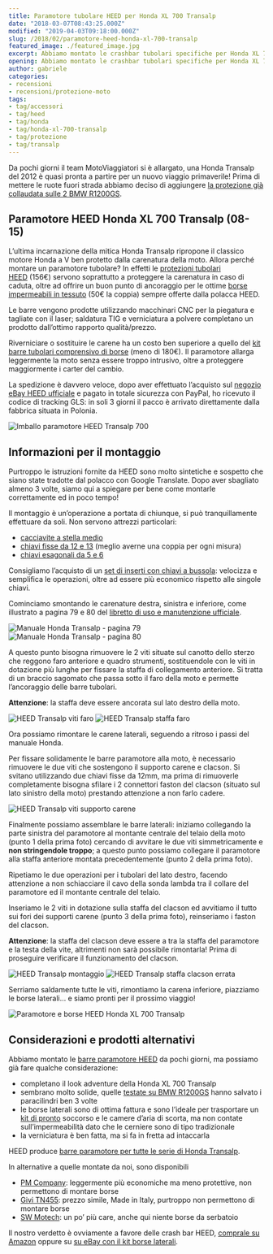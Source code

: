 ```yaml
---
title: Paramotore tubolare HEED per Honda XL 700 Transalp
date: "2018-03-07T08:43:25.000Z"
modified: "2019-04-03T09:18:00.000Z"
slug: /2018/02/paramotore-heed-honda-xl-700-transalp
featured_image: ./featured_image.jpg
excerpt: Abbiamo montato le crashbar tubolari specifiche per Honda XL 700 Transalp (08-15) prodotte da HEED, ecco le nostre istruzioni di montaggio e considerazioni sulle barre di protezione.
opening: Abbiamo montato le crashbar tubolari specifiche per Honda XL 700 Transalp (08-15) prodotte da HEED, ecco le nostre istruzioni di montaggio e considerazioni sulle barre di protezione e le borse da serbatoio.
author: gabriele
categories:
- recensioni
- recensioni/protezione-moto
tags:
- tag/accessori
- tag/heed
- tag/honda
- tag/honda-xl-700-transalp
- tag/protezione
- tag/transalp
---
```

Da pochi giorni il team MotoViaggiatori si è allargato, una Honda Transalp del 2012 è quasi pronta a partire per un nuovo viaggio primaverile! Prima di mettere le ruote fuori strada abbiamo deciso di aggiungere [la protezione già collaudata sulle 2 BMW R1200GS](/2016/09/paramotore-tubolare-heed-bmw-r-1200-gs/).

## Paramotore HEED Honda XL 700 Transalp (08-15)

L’ultima incarnazione della mitica Honda Transalp ripropone il classico motore Honda a V ben protetto dalla carenatura della moto. Allora perché montare un paramotore tubolare? In effetti le [protezioni tubolari HEED](http://amzn.to/2H9B8kd) (156€) servono soprattutto a proteggere la carenatura in caso di caduta, oltre ad offrire un buon punto di ancoraggio per le ottime [borse impermeabili in tessuto](http://www.ebay.it/itm/Borse-di-paramotore-HEED-HONDA-XL-XLV-700-TRANSALP-08-15/292424797200?hash=item4415e04c10:g:29UAAOSwC-tZ8ZUu) (50€ la coppia) sempre offerte dalla polacca HEED.

Le barre vengono prodotte utilizzando macchinari CNC per la piegatura e tagliate con il laser; saldatura TIG e verniciatura a polvere completano un prodotto dall’ottimo rapporto qualità/prezzo.

Riverniciare o sostituire le carene ha un costo ben superiore a quello del [kit barre tubolari comprensivo di borse](http://www.ebay.it/itm/Paramotore-Crash-Bars-HEED-HONDA-XL-XLV-700-TRANSALP-2008-2015-Borse/183067606090?hash=item2a9fadfc4a:g:TioAAOSwiIxaHWZz) (meno di 180€). Il paramotore allarga leggermente la moto senza essere troppo intrusivo, oltre a proteggere maggiormente i carter del cambio.

La spedizione è davvero veloce, dopo aver effettuato l’acquisto sul [negozio eBay HEED ufficiale](https://www.ebay.it/usr/heed_heed) e pagato in totale sicurezza con PayPal, ho ricevuto il codice di tracking GLS: in soli 3 giorni il pacco è arrivato direttamente dalla fabbrica situata in Polonia.

![Imballo paramotore HEED Transalp 700](./galleries/0/0.jpg "Il paramotore HEED arriva in una grossa scatola, perfettamente imballato")

## Informazioni per il montaggio

Purtroppo le istruzioni fornite da HEED sono molto sintetiche e sospetto che siano state tradotte dal polacco con Google Translate. Dopo aver sbagliato almeno 3 volte, siamo qui a spiegare per bene come montarle correttamente ed in poco tempo!

Il montaggio è un’operazione a portata di chiunque, si può tranquillamente effettuare da soli. Non servono attrezzi particolari:

*   [cacciavite a stella medio](http://amzn.to/2Hb0mys)
*   [chiavi fisse da 12 e 13](http://amzn.to/2o2H85t) (meglio averne una coppia per ogni misura)
*   [chiavi esagonali da 5 e 6](http://amzn.to/2EDFth5)

Consigliamo l’acquisto di un [set di inserti con chiavi a bussola](http://amzn.to/2nV4Ml4): velocizza e semplifica le operazioni, oltre ad essere più economico rispetto alle singole chiavi.

Cominciamo smontando le carenature destra, sinistra e inferiore, come illustrato a pagina 79 e 80 del [libretto di uso e manutenzione ufficiale](http://www.hondaitalia.com/pdf/manuali/2010YM/Transalp.pdf).

![Manuale Honda Transalp - pagina 79](./galleries/1/0.png "Smontaggio e montaggio carenature laterali Honda XL 700 Transalp")
![Manuale Honda Transalp - pagina 80](./galleries/1/1.png "Smontaggio e montaggio carenatura inferiore Honda XL 700 Transalp")

A questo punto bisogna rimuovere le 2 viti situate sul canotto dello sterzo che reggono faro anteriore e quadro strumenti, sostituendole con le viti in dotazione più lunghe per fissare la staffa di collegamento anteriore. Si tratta di un braccio sagomato che passa sotto il faro della moto e permette l’ancoraggio delle barre tubolari.

**Attenzione**: la staffa deve essere ancorata sul lato destro della moto.

![HEED Transalp viti faro](./galleries/2/0.jpg "Le viti indicate dalle frecce vanno sostituite con quelle in dotazione alle barre paramotore HEED")
![HEED Transalp staffa faro](./galleries/2/1.jpg "La staffa di supporto anteriore montata. In rosso le viti da montare in questo passaggio, in verde la vite di fissaggio anteriore.")

Ora possiamo rimontare le carene laterali, seguendo a ritroso i passi del manuale Honda.

Per fissare solidamente le barre paramotore alla moto, è necessario rimuovere le due viti che sostengono il supporto carene e clacson.
Si svitano utilizzando due chiavi fisse da 12mm, ma prima di rimuoverle completamente bisogna sfilare i 2 connettori faston del clacson (situato sul lato sinistro della moto) prestando attenzione a non farlo cadere.

![HEED Transalp viti supporto carene](./galleries/3/0.jpg "Le viti indicate in rosso vanno sostituite con quelle in dotazione, a cui saranno fissate le barre paramotore")

Finalmente possiamo assemblare le barre laterali: iniziamo collegando la parte sinistra del paramotore al montante centrale del telaio della moto (punto 1 della prima foto) cercando di avvitare le due viti simmetricamente e **non stringendole troppo**; a questo punto possiamo collegare il paramotore alla staffa anteriore montata precedentemente (punto 2 della prima foto).

Ripetiamo le due operazioni per i tubolari del lato destro, facendo attenzione a non schiacciare il cavo della sonda lambda tra il collare del paramotore ed il montante centrale del telaio.

Inseriamo le 2 viti in dotazione sulla staffa del clacson ed avvitiamo il tutto sui fori dei supporti carene (punto 3 della prima foto), reinseriamo i faston del clacson.

**Attenzione**: la staffa del clacson deve essere a tra la staffa del paramotore e la testa della vite, altrimenti non sarà possibile rimontarla! Prima di proseguire verificare il funzionamento del clacson.

![HEED Transalp montaggio](./galleries/4/0.jpg "Montare il paramotore avvitando il collare intorno al montante centrale (1), poi avvitando la staffa anteriore (2) ed infine i supporti carene ed il clacson (3)")
![HEED Transalp staffa clacson errata](./galleries/4/1.jpg "Attenzione: la staffa del clacson va montata esternamente rispetto alla staffa del paramotore!")

Serriamo saldamente tutte le viti, rimontiamo la carena inferiore, piazziamo le borse laterali… e siamo pronti per il prossimo viaggio!

![Paramotore e borse HEED Honda XL 700 Transalp](/galleries/5/0.jpg "Paramotore e borse HEED per Honda XL 700 Transalp")

## Considerazioni e prodotti alternativi

Abbiamo montato le [barre paramotore HEED](http://www.ebay.it/itm/Paramotore-Crash-Bars-HEED-HONDA-XL-XLV-700-TRANSALP-2008-2015-Borse/183067606090?hash=item2a9fadfc4a:g:TioAAOSwiIxaHWZz) da pochi giorni, ma possiamo già fare qualche considerazione:

*   completano il look adventure della Honda XL 700 Transalp
*   sembrano molto solide, quelle [testate su BMW R1200GS](/2016/09/paramotore-tubolare-heed-bmw-r-1200-gs/) hanno salvato i paracilindri ben 3 volte
*   le borse laterali sono di ottima fattura e sono l’ideale per trasportare un [kit di pronto](http://amzn.to/2nUFRye) soccorso e le camere d’aria di scorta, ma non contate sull’impermeabilità dato che le cerniere sono di tipo tradizionale
*   la verniciatura è ben fatta, ma si fa in fretta ad intaccarla

HEED produce [barre paramotore per tutte le serie di Honda Transalp](https://www.ebay.it/sch/i.html?_odkw=paramotore+heed+transalp&_osacat=0&_from=R40&_trksid=p2045573.m570.l1313.TR0.TRC0.H0.Xparamotore+heed+honda+xl+transalp.TRS0&_nkw=paramotore+heed+honda+xl+transalp&_sacat=0).

In alternative a quelle montate da noi, sono disponibili

*   [PM Company](http://amzn.to/2nVjhW2): leggermente più economiche ma meno protettive, non permettono di montare borse
*   [Givi TN455](https://www.ebay.it/sch/i.html?_odkw=paramotore+honda+transalp+700&_osacat=0&_from=R40&_trksid=p2045573.m570.l1313.TR0.TRC0.H0.Xparamotore+honda+transalp+700+tn455.TRS0&_nkw=paramotore+honda+transalp+700+tn455&_sacat=0): prezzo simile, Made in Italy, purtroppo non permettono di montare borse
*   [SW Motech](http://amzn.to/2CfERct): un po’ più care, anche qui niente borse da serbatoio

Il nostro verdetto è ovviamente a favore delle crash bar HEED, [comprale su Amazon](http://amzn.to/2o5MAVt) oppure su [su eBay con il kit borse laterali](http://www.ebay.it/itm/Paramotore-Crash-Bars-HEED-HONDA-XL-XLV-700-TRANSALP-2008-2015-Borse/183067606090?hash=item2a9fadfc4a:g:TioAAOSwiIxaHWZz).